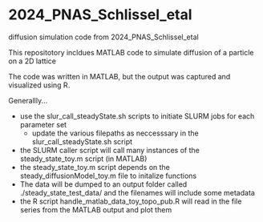 # 2024_PNAS_Schlissel_etal
diffusion simulation code from 2024_PNAS_Schlissel_etal

This repositotory incldues MATLAB code to simulate diffusion of a particle on a 2D lattice

The code was written in MATLAB, but the output was captured and visualized using R.

Generallly... 
- use the slur_call_steadyState.sh scripts to initiate SLURM jobs for each parameter set
  - update the various filepaths as neccesssary in the slur_call_steadyState.sh script
- the SLURM caller script will call many instances of the steady_state_toy.m script (in MATLAB)
- the steady_state_toy.m script depends on the steady_diffusionModel_toy.m file to initalize functions
- The data will be dumped to an output folder called ./steady_state_test_data/ and the filenames will include some metadata
- the R script handle_matlab_data_toy_topo_pub.R will read in the file series from the MATLAB output and plot them
